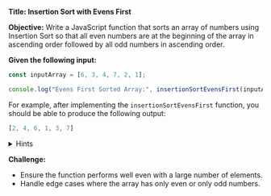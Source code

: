 **Title: Insertion Sort with Evens First**

**Objective:**
Write a JavaScript function that sorts an array of numbers using Insertion Sort so that all even numbers are at the beginning of the array in ascending order followed by all odd numbers in ascending order.

**Given the following input:**

```javascript
const inputArray = [6, 3, 4, 7, 2, 1];

console.log("Evens First Sorted Array:", insertionSortEvensFirst(inputArray));
```

For example, after implementing the `insertionSortEvensFirst` function, you should be able to produce the following output:
```javascript
[2, 4, 6, 1, 3, 7]
```

<details>
<summary>Hints</summary>

1. Define a function `insertionSortEvensFirst(arr)` that receives an array `arr`.
2. Sort the array using the Insertion Sort algorithm but modify the comparison to prioritize even numbers.
3. During the sort, if an even number is found, move it before any odd number.
4. After placing all even numbers at the beginning, sort the remaining odd numbers in their portion of the array.
5. Return the array with even numbers sorted at the beginning, followed by sorted odd numbers.
6. Test your function with `inputArray` to ensure even numbers are sorted at the beginning.

Remember, the goal is to modify the standard Insertion Sort to sort even numbers first while still maintaining overall ascending order.

</details>

**Challenge:**

- Ensure the function performs well even with a large number of elements.
- Handle edge cases where the array has only even or only odd numbers.